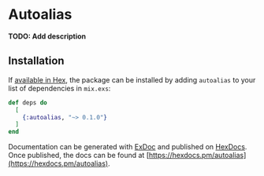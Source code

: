 # Autoalias

**TODO: Add description**

## Installation

If [available in Hex](https://hex.pm/docs/publish), the package can be installed
by adding `autoalias` to your list of dependencies in `mix.exs`:

```elixir
def deps do
  [
    {:autoalias, "~> 0.1.0"}
  ]
end
```

Documentation can be generated with [ExDoc](https://github.com/elixir-lang/ex_doc)
and published on [HexDocs](https://hexdocs.pm). Once published, the docs can
be found at [https://hexdocs.pm/autoalias](https://hexdocs.pm/autoalias).

